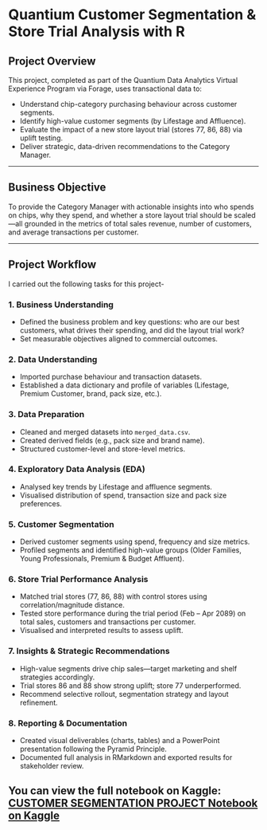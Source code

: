 # Quantium Customer Segmentation & Store Trial Analysis with R

## Project Overview  
This project, completed as part of the Quantium Data Analytics Virtual Experience Program via Forage, uses transactional data to:  
- Understand chip-category purchasing behaviour across customer segments.  
- Identify high-value customer segments (by Lifestage and Affluence).  
- Evaluate the impact of a new store layout trial (stores 77, 86, 88) via uplift testing.  
- Deliver strategic, data-driven recommendations to the Category Manager.

---

## Business Objective  
To provide the Category Manager with actionable insights into who spends on chips, why they spend, and whether a store layout trial should be scaled—all grounded in the metrics of total sales revenue, number of customers, and average transactions per customer.

---

## Project Workflow  
I carried out the following tasks for this project-

### 1. Business Understanding  
- Defined the business problem and key questions: who are our best customers, what drives their spending, and did the layout trial work?  
- Set measurable objectives aligned to commercial outcomes.

### 2. Data Understanding  
- Imported purchase behaviour and transaction datasets.  
- Established a data dictionary and profile of variables (Lifestage, Premium Customer, brand, pack size, etc.).  

### 3. Data Preparation  
- Cleaned and merged datasets into `merged_data.csv`.  
- Created derived fields (e.g., pack size and brand name).  
- Structured customer-level and store-level metrics.

### 4. Exploratory Data Analysis (EDA)  
- Analysed key trends by Lifestage and affluence segments.  
- Visualised distribution of spend, transaction size and pack size preferences.

### 5. Customer Segmentation  
- Derived customer segments using spend, frequency and size metrics.  
- Profiled segments and identified high-value groups (Older Families, Young Professionals, Premium & Budget Affluent).

### 6. Store Trial Performance Analysis  
- Matched trial stores (77, 86, 88) with control stores using correlation/magnitude distance.  
- Tested store performance during the trial period (Feb – Apr 2089) on total sales, customers and transactions per customer.  
- Visualised and interpreted results to assess uplift.

### 7. Insights & Strategic Recommendations  
- High-value segments drive chip sales—target marketing and shelf strategies accordingly.  
- Trial stores 86 and 88 show strong uplift; store 77 underperformed.  
- Recommend selective rollout, segmentation strategy and layout refinement.

### 8. Reporting & Documentation  
- Created visual deliverables (charts, tables) and a PowerPoint presentation following the Pyramid Principle.  
- Documented full analysis in RMarkdown and exported results for stakeholder review.

You can view the full notebook on Kaggle: [CUSTOMER SEGMENTATION PROJECT Notebook on Kaggle](https://www.kaggle.com/code/adebayoadebanjo/customer-segmentation-analysis-with-r)
---


